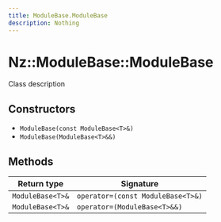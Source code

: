 ```yaml
---
title: ModuleBase.ModuleBase
description: Nothing
---
```


# Nz::ModuleBase::ModuleBase

Class description

## Constructors

- `ModuleBase(const ModuleBase<T>&)`
- `ModuleBase(ModuleBase<T>&&)`

## Methods

| Return type | Signature |
| ----------- | --------- |
| `ModuleBase<T>&` | `operator=(const ModuleBase<T>&)` |
| `ModuleBase<T>&` | `operator=(ModuleBase<T>&&)` |

